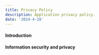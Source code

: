 ```yaml
---
title: Privacy Policy
description: Application privacy policy.
date: '2024-4-28'
---
```


#### Introduction

#### Information security and privacy
